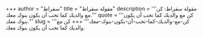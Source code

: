 +++
author = "سقراط"
title = "مقولة سقراط"
description = '''مقولة سقراط: كن مع والديك كما تحب أن يكون بنوك معك.'''
quote = '''كن مع والديك كما تحب أن يكون بنوك معك.'''
slug = '''كن-مع-والديك-كما-تحب-أن-يكون-بنوك-معك'''
+++
كن مع والديك كما تحب أن يكون بنوك معك.
